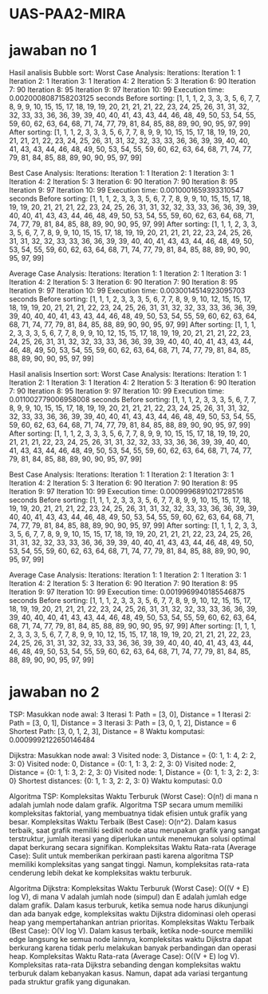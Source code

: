 # UAS-PAA2-MIRA
# jawaban no 1
Hasil analisis Bubble sort:
Worst Case Analysis:
Iterations:
Iteration 1: 1
Iteration 2: 1
Iteration 3: 1
Iteration 4: 2
Iteration 5: 3
Iteration 6: 90
Iteration 7: 90
Iteration 8: 95
Iteration 9: 97
Iteration 10: 99
Execution time: 0.0020008087158203125 seconds
Before sorting: [1, 1, 1, 2, 3, 3, 3, 5, 6, 7, 7, 8, 9, 9, 10, 15, 15, 17, 18, 19, 19, 20, 21, 21, 21, 22, 23, 24, 25, 26, 31, 31, 32, 32, 33, 33, 36, 36, 39, 39, 40, 40, 41, 43, 43, 44, 46, 48, 49, 50, 53, 54, 55, 59, 60, 62, 63, 64, 68, 71, 74, 77, 79, 81, 84, 85, 88, 89, 90, 90, 95, 97, 99]
After sorting: [1, 1, 1, 2, 3, 3, 3, 5, 6, 7, 7, 8, 9, 9, 10, 15, 15, 17, 18, 19, 19, 20, 21, 21, 21, 22, 23, 24, 25, 26, 31, 31, 32, 32, 33, 33, 36, 36, 39, 39, 40, 40, 41, 43, 43, 44, 46, 48, 49, 50, 53, 54, 55, 59, 60, 62, 63, 64, 68, 71, 74, 77, 79, 81, 84, 85, 88, 89, 90, 90, 95, 97, 99]

Best Case Analysis:
Iterations:
Iteration 1: 1
Iteration 2: 1
Iteration 3: 1
Iteration 4: 2
Iteration 5: 3
Iteration 6: 90
Iteration 7: 90
Iteration 8: 95
Iteration 9: 97
Iteration 10: 99
Execution time: 0.0010001659393310547 seconds
Before sorting: [1, 1, 1, 2, 3, 3, 3, 5, 6, 7, 7, 8, 9, 9, 10, 15, 15, 17, 18, 19, 19, 20, 21, 21, 21, 22, 23, 24, 25, 26, 31, 31, 32, 32, 33, 33, 36, 36, 39, 39, 40, 40, 41, 43, 43, 44, 46, 48, 49, 50, 53, 54, 55, 59, 60, 62, 63, 64, 68, 71, 74, 77, 79, 81, 84, 85, 88, 89, 90, 90, 95, 97, 99]
After sorting: [1, 1, 1, 2, 3, 3, 3, 5, 6, 7, 7, 8, 9, 9, 10, 15, 15, 17, 18, 19, 19, 20, 21, 21, 21, 22, 23, 24, 25, 26, 31, 31, 32, 32, 33, 33, 36, 36, 39, 39, 40, 40, 41, 43, 43, 44, 46, 48, 49, 50, 53, 54, 55, 59, 60, 62, 63, 64, 68, 71, 74, 77, 79, 81, 84, 85, 88, 89, 90, 90, 95, 97, 99]

Average Case Analysis:
Iterations:
Iteration 1: 1
Iteration 2: 1
Iteration 3: 1
Iteration 4: 2
Iteration 5: 3
Iteration 6: 90
Iteration 7: 90
Iteration 8: 95
Iteration 9: 97
Iteration 10: 99
Execution time: 0.0030014514923095703 seconds
Before sorting: [1, 1, 1, 2, 3, 3, 3, 5, 6, 7, 7, 8, 9, 9, 10, 12, 15, 15, 17, 18, 19, 19, 20, 21, 21, 21, 22, 23, 24, 25, 26, 31, 31, 32, 32, 33, 33, 36, 36, 39, 39, 40, 40, 40, 41, 43, 43, 44, 46, 48, 49, 50, 53, 54, 55, 59, 60, 62, 63, 64, 68, 71, 74, 77, 79, 81, 84, 85, 88, 89, 90, 90, 95, 97, 99]
After sorting: [1, 1, 1, 2, 3, 3, 3, 5, 6, 7, 7, 8, 9, 9, 10, 12, 15, 15, 17, 18, 19, 19, 20, 21, 21, 21, 22, 23, 24, 25, 26, 31, 31, 32, 32, 33, 33, 36, 36, 39, 39, 40, 40, 40, 41, 43, 43, 44, 46, 48, 49, 50, 53, 54, 55, 59, 60, 62, 63, 64, 68, 71, 74, 77, 79, 81, 84, 85, 88, 89, 90, 90, 95, 97, 99]

Hasil analisis Insertion sort:
Worst Case Analysis:
Iterations:
Iteration 1: 1
Iteration 2: 1
Iteration 3: 1
Iteration 4: 2
Iteration 5: 3
Iteration 6: 90
Iteration 7: 90
Iteration 8: 95
Iteration 9: 97
Iteration 10: 99
Execution time: 0.011002779006958008 seconds
Before sorting: [1, 1, 1, 2, 3, 3, 3, 5, 6, 7, 7, 8, 9, 9, 10, 15, 15, 17, 18, 19, 19, 20, 21, 21, 21, 22, 23, 24, 25, 26, 31, 31, 32, 32, 33, 33, 36, 36, 39, 39, 40, 40, 41, 43, 43, 44, 46, 48, 49, 50, 53, 54, 55, 59, 60, 62, 63, 64, 68, 71, 74, 77, 79, 81, 84, 85, 88, 89, 90, 90, 95, 97, 99]
After sorting: [1, 1, 1, 2, 3, 3, 3, 5, 6, 7, 7, 8, 9, 9, 10, 15, 15, 17, 18, 19, 19, 20, 21, 21, 21, 22, 23, 24, 25, 26, 31, 31, 32, 32, 33, 33, 36, 36, 39, 39, 40, 40, 41, 43, 43, 44, 46, 48, 49, 50, 53, 54, 55, 59, 60, 62, 63, 64, 68, 71, 74, 77, 79, 81, 84, 85, 88, 89, 90, 90, 95, 97, 99]

Best Case Analysis:
Iterations:
Iteration 1: 1
Iteration 2: 1
Iteration 3: 1
Iteration 4: 2
Iteration 5: 3
Iteration 6: 90
Iteration 7: 90
Iteration 8: 95
Iteration 9: 97
Iteration 10: 99
Execution time: 0.0009996891021728516 seconds
Before sorting: [1, 1, 1, 2, 3, 3, 3, 5, 6, 7, 7, 8, 9, 9, 10, 15, 15, 17, 18, 19, 19, 20, 21, 21, 21, 22, 23, 24, 25, 26, 31, 31, 32, 32, 33, 33, 36, 36, 39, 39, 40, 40, 41, 43, 43, 44, 46, 48, 49, 50, 53, 54, 55, 59, 60, 62, 63, 64, 68, 71, 74, 77, 79, 81, 84, 85, 88, 89, 90, 90, 95, 97, 99]
After sorting: [1, 1, 1, 2, 3, 3, 3, 5, 6, 7, 7, 8, 9, 9, 10, 15, 15, 17, 18, 19, 19, 20, 21, 21, 21, 22, 23, 24, 25, 26, 31, 31, 32, 32, 33, 33, 36, 36, 39, 39, 40, 40, 41, 43, 43, 44, 46, 48, 49, 50, 53, 54, 55, 59, 60, 62, 63, 64, 68, 71, 74, 77, 79, 81, 84, 85, 88, 89, 90, 90, 95, 97, 99]

Average Case Analysis:
Iterations:
Iteration 1: 1
Iteration 2: 1
Iteration 3: 1
Iteration 4: 2
Iteration 5: 3
Iteration 6: 90
Iteration 7: 90
Iteration 8: 95
Iteration 9: 97
Iteration 10: 99
Execution time: 0.0019969940185546875 seconds
Before sorting: [1, 1, 1, 2, 3, 3, 3, 5, 6, 7, 7, 8, 9, 9, 10, 12, 15, 15, 17, 18, 19, 19, 20, 21, 21, 21, 22, 23, 24, 25, 26, 31, 31, 32, 32, 33, 33, 36, 36, 39, 39, 40, 40, 40, 41, 43, 43, 44, 46, 48, 49, 50, 53, 54, 55, 59, 60, 62, 63, 64, 68, 71, 74, 77, 79, 81, 84, 85, 88, 89, 90, 90, 95, 97, 99]
After sorting: [1, 1, 1, 2, 3, 3, 3, 5, 6, 7, 7, 8, 9, 9, 10, 12, 15, 15, 17, 18, 19, 19, 20, 21, 21, 21, 22, 23, 24, 25, 26, 31, 31, 32, 32, 33, 33, 36, 36, 39, 39, 40, 40, 40, 41, 43, 43, 44, 46, 48, 49, 50, 53, 54, 55, 59, 60, 62, 63, 64, 68, 71, 74, 77, 79, 81, 84, 85, 88, 89, 90, 90, 95, 97, 99]

# jawaban no 2
TSP:
Masukkan node awal: 3
Iterasi 1: Path = [3, 0], Distance = 1
Iterasi 2: Path = [3, 0, 1], Distance = 3
Iterasi 3: Path = [3, 0, 1, 2], Distance = 6
Shortest Path: [3, 0, 1, 2, 3], Distance = 8
Waktu komputasi: 0.0009992122650146484

Dijkstra:
Masukkan node awal: 3
Visited node: 3, Distance = {0: 1, 1: 4, 2: 2, 3: 0}
Visited node: 0, Distance = {0: 1, 1: 3, 2: 2, 3: 0}
Visited node: 2, Distance = {0: 1, 1: 3, 2: 2, 3: 0}
Visited node: 1, Distance = {0: 1, 1: 3, 2: 2, 3: 0}
Shortest distances: {0: 1, 1: 3, 2: 2, 3: 0}
Waktu komputasi: 0.0


Algoritma TSP:
Kompleksitas Waktu Terburuk (Worst Case): O(n!) di mana n adalah jumlah node dalam grafik. Algoritma TSP secara umum memiliki kompleksitas faktorial, yang membuatnya tidak efisien untuk grafik yang besar.
Kompleksitas Waktu Terbaik (Best Case): O(n^2). Dalam kasus terbaik, saat grafik memiliki sedikit node atau merupakan grafik yang sangat terstruktur, jumlah iterasi yang diperlukan untuk menemukan solusi optimal dapat berkurang secara signifikan.
Kompleksitas Waktu Rata-rata (Average Case): Sulit untuk memberikan perkiraan pasti karena algoritma TSP memiliki kompleksitas yang sangat tinggi. Namun, kompleksitas rata-rata cenderung lebih dekat ke kompleksitas waktu terburuk.

Algoritma Dijkstra:
Kompleksitas Waktu Terburuk (Worst Case): O((V + E) log V), di mana V adalah jumlah node (simpul) dan E adalah jumlah edge dalam grafik. Dalam kasus terburuk, ketika semua node harus dikunjungi dan ada banyak edge, kompleksitas waktu Dijkstra didominasi oleh operasi heap yang mempertahankan antrian prioritas.
Kompleksitas Waktu Terbaik (Best Case): O(V log V). Dalam kasus terbaik, ketika node-source memiliki edge langsung ke semua node lainnya, kompleksitas waktu Dijkstra dapat berkurang karena tidak perlu melakukan banyak perbandingan dan operasi heap.
Kompleksitas Waktu Rata-rata (Average Case): O((V + E) log V). Kompleksitas rata-rata Dijkstra sebanding dengan kompleksitas waktu terburuk dalam kebanyakan kasus. Namun, dapat ada variasi tergantung pada struktur grafik yang digunakan.
